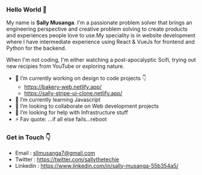 ### Hello World 👋

My name is **Sally Musanga**.
I'm a passionate problem solver that brings an engineering perspective and creative problem solving to create products and experiences people love to use.My speciality is in website development where I have intermediate experience using React & VueJs for frontend and Python for the backend.

When I'm not coding, I'm either watching a post-apocalyptic Scifi, trying out new recipies from YouTube or exploring nature.

- 🔭 I’m currently working on design to code projects :point_down:
   * https://bakery-web.netlify.app/
   * https://sally-stripe-ui-clone.netlify.app/
- 🌱 I’m currently learning Javascript
- 👯 I’m looking to collaborate on Web development projects
- 🤔 I’m looking for help with Infrastructure stuff
- ⚡ Fav quote: ...if all else fails...reboot

### Get in Touch :point_down:
* Email : sllmusanga7@gmail.com
* Twitter : https://twitter.com/sallythetechie
* Linkedin : https://www.linkedin.com/in/sally-musanga-55b354a5/


